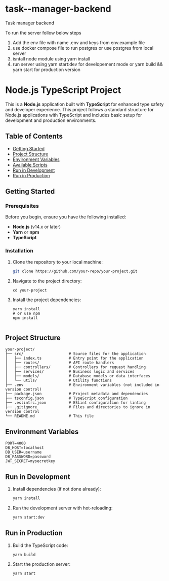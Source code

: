 # task--manager-backend
Task manager backend

To run the server follow below steps
 1. Add the env file with name .env and keys from env.example file
 2. use docker compose file to run postgres or use postgres from local server
 3. isntall node module using yarn install
 4. run server using yarn start:dev for developement mode or yarn build && yarn start for production version

 # Node.js TypeScript Project

This is a **Node.js** application built with **TypeScript** for enhanced type safety and developer experience. This project follows a standard structure for Node.js applications with TypeScript and includes basic setup for development and production environments.

## Table of Contents
- [Getting Started](#getting-started)
- [Project Structure](#project-structure)
- [Environment Variables](#environment-variables)
- [Available Scripts](#available-scripts)
- [Run in Development](#run-in-development)
- [Run in Production](#run-in-production)

## Getting Started

### Prerequisites

Before you begin, ensure you have the following installed:

- **Node.js** (v14.x or later)
- **Yarn** or **npm**
- **TypeScript**

### Installation

1. Clone the repository to your local machine:

   ```bash
   git clone https://github.com/your-repo/your-project.git

2. Navigate to the project directory:

    ```
    cd your-project

3. Install the project dependencies:

    ```
    yarn install
    # or use npm
    npm install


## Project Structure

    your-project/
    ├── src/                    # Source files for the application
    │   ├── index.ts            # Entry point for the application
    │   ├── routes/             # API route handlers
    │   ├── controllers/        # Controllers for request handling
    │   ├── services/           # Business logic and services
    │   ├── models/             # Database models or data interfaces
    │   └── utils/              # Utility functions
    ├── .env                    # Environment variables (not included in version control)
    ├── package.json            # Project metadata and dependencies
    ├── tsconfig.json           # TypeScript configuration
    ├── .eslintrc.json          # ESLint configuration for linting
    ├── .gitignore              # Files and directories to ignore in version control
    └── README.md               # This file


## Environment Variables

    PORT=4000
    DB_HOST=localhost
    DB_USER=username
    DB_PASSWORD=password
    JWT_SECRET=mysecretkey


## Run in Development

1. Install dependencies (if not done already):

    ```bash
    yarn install

2. Run the development server with hot-reloading:
    
    ```bash
    yarn start:dev

## Run in Production

1. Build the TypeScript code:

    ```bash
    yarn build

2. Start the production server:

    ```bash
    yarn start
